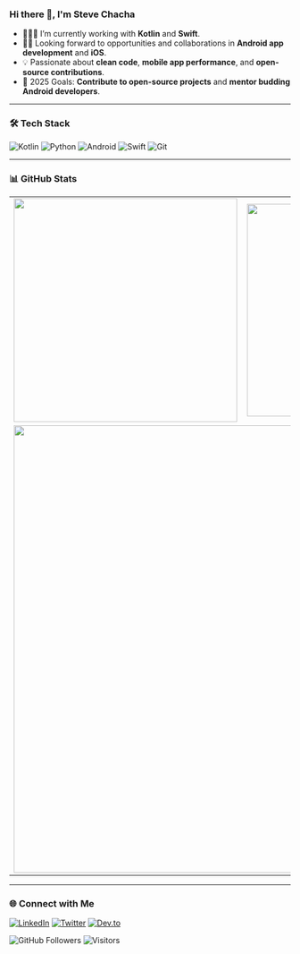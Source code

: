 ### Hi there 👋, I'm Steve Chacha

- 👨🏾‍💻 I’m currently working with **Kotlin** and **Swift**.
- ✌🏾 Looking forward to opportunities and collaborations in **Android app development** and **iOS**.
- 💡 Passionate about **clean code**, **mobile app performance**, and **open-source contributions**.
- 🎯 2025 Goals: **Contribute to open-source projects** and **mentor budding Android developers**.

---

### 🛠️ Tech Stack

![Kotlin](https://img.shields.io/badge/Kotlin-0095D5?style=for-the-badge&logo=kotlin&logoColor=white)
![Python](https://img.shields.io/badge/Python-3776AB?style=for-the-badge&logo=python&logoColor=white)
![Android](https://img.shields.io/badge/Android-3DDC84?style=for-the-badge&logo=android&logoColor=white)
![Swift](https://img.shields.io/badge/Swift-FA7343?style=for-the-badge&logo=swift&logoColor=white)
![Git](https://img.shields.io/badge/Git-F05032?style=for-the-badge&logo=git&logoColor=white)

---

### 📊 GitHub Stats

<div align="center">
  <table>
    <tr>
        <td><img width="400px" src="https://github-readme-stats.vercel.app/api?username=stevechacha&count_private=true&show_icons=true&theme=dark&layout=compact" /></td>
        <td><img width="380px" src="https://github-readme-stats.vercel.app/api/top-langs/?username=stevechacha&hide=html&layout=compact&theme=dark" /></td>
    </tr>   
    <tr>
      <td colspan="2">
         <img width="800px" src="https://github-readme-streak-stats.herokuapp.com/?user=stevechacha&theme=vision-friendly-dark" />
      </td>  
    </tr>
  </table>
</div>

---

### 🌐 Connect with Me

[![LinkedIn](https://img.shields.io/badge/LinkedIn-0077B5?style=for-the-badge&logo=linkedin&logoColor=white)](https://linkedin.com/in/stephen-chacha-895778184/)
[![Twitter](https://img.shields.io/badge/Twitter-1DA1F2?style=for-the-badge&logo=twitter&logoColor=white)](https://twitter.com/Stevechacha5)
[![Dev.to](https://img.shields.io/badge/Dev.to-0A0A0A?style=for-the-badge&logo=devdotto&logoColor=white)](https://dev.to/stevechacha)

![GitHub Followers](https://img.shields.io/github/followers/stevechacha?style=plastic)
![Visitors](https://visitor-badge.glitch.me/badge?page_id=stevechacha)




